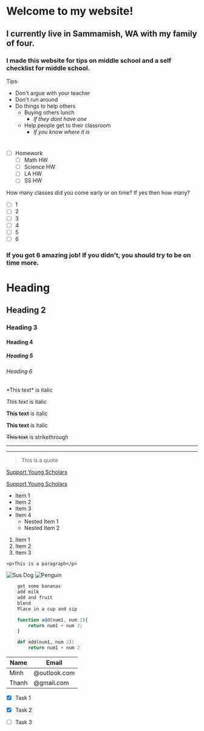 # Welcome to my website!
## I currently live in Sammamish, WA with my family of four.
### I made this website for tips on middle school and a self checklist for middle school.
Tips
* Don't argue with your teacher
* Don't run around
* Do things to help others
     * Buying others lunch
          * _If they dont have one_
     * Help people get to their classroom
          * _If you know where it is_
#
* [ ] Homework
  * [ ] Math HW
  * [ ] Science HW
  * [ ] LA HW
  * [ ] SS HW

How many classes did you come early or on time?
If yes then how many?
* [ ] 1
* [ ] 2
* [ ] 3
* [ ] 4
* [ ] 5
* [ ] 6

### If you got 6 amazing job! If you didn't, you should try to be on time more.






<!-- Headings -->
# Heading
## Heading 2
### Heading 3
#### Heading 4
##### Heading 5
###### Heading 6

<!-- Italics -->
*This text\* is italic

_This text_ is italic

<!-- Strong -->

**This text** is italic

__This text__ is italic

<!-- Stikethrough -->

~~This text~~ is strikethrough

<!-- Horizontal Rule -->

---

___

<!-- Blockquote -->

> This is a quote

<!-- Links -->

[Support Young Scholars](https://www.supportyoungscholars.org)

[Support Young Scholars](https://www.supportyoungscholars.org "Support Young Scholars")

<!-- Unordered Links(UL) -->

* Item 1
* Item 2
* Item 3
* Item 4
    * Nested Item 1
    * Nested Item 2

<!-- Ordered List(OL) -->

1. Item 1
1. Item 2
1. Item 3

<!-- Inline Code Block -->

`<p>This is a paragraph</p>`

<!-- Images -->

![Sus Dog](https://i.kym-cdn.com/entries/icons/facebook/000/041/444/sdc.jpg)
![Penguin](<lol ad.png>)

<!-- Github Markdown -->

<!-- Code Blocks -->

```bash
    get some bananas
    add milk
    add and fruit
    blend
    Place in a cup and sip
```

```javascript
    function add(num1, num 2){
        return num1 + num 2;
    }
```
```python
    def add(num1, num 2):
        return num1 + num 2
```

<!-- Tables -->

| Name |Email          |
|------|---------------|
|Minh  |@outlook.com   |
|Thanh |@gmail.com     |

<!-- Task Lists -->

* [x] Task 1
* [x] Task 2
* [ ] Task 3


